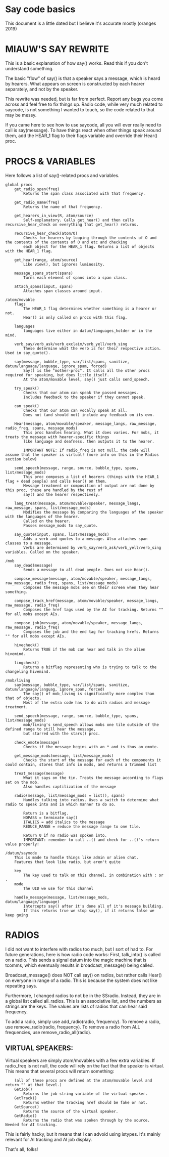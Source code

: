 # Say code basics

This document is a little dated but I believe it's accurate mostly (oranges 2019)
# MIAUW'S SAY REWRITE

This is a basic explanation of how say() works. Read this if you don't understand something.

The basic "flow" of say() is that a speaker says a message, which is heard by hearers. What appears on screen
is constructed by each hearer separately, and not by the speaker.

This rewrite was needed, but is far from perfect. Report any bugs you come across and feel free to fix things up.
Radio code, while very much related to saycode, is not something I wanted to touch, so the code related to that may be messy.

If you came here to see how to use saycode, all you will ever really need to call is say(message).
To have things react when other things speak around them, add the HEAR_1 flag to their flags variable and
override their Hear() proc.

# PROCS & VARIABLES
Here follows a list of say()-related procs and variables.
```
global procs
	get_radio_span(freq)
		Returns the span class associated with that frequency.

	get_radio_name(freq)
		Returns the name of that frequency.

	get_hearers_in_view(R, atom/source)
		Self-explanatory. Calls get_hear() and then calls recursive_hear_check on everything that get_hear() returns.

	recursive_hear_check(atom/O)
		Checks for hearers by looping through the contents of O and the contents of the contents of O and etc and checking
		each object for the HEAR_1 flag. Returns a list of objects with the HEAR_1 flag.

	get_hear(range, atom/source)
		Like view(), but ignores luminosity.

	message_spans_start(spans)
		Turns each element of spans into a span class.

	attach_spans(input, spans)
		Attaches span classes around input.

/atom/movable
	flags
		The HEAR_1 flag determines whether something is a hearer or not.
		Hear() is only called on procs with this flag.

	languages
		languages live either in datum/languages_holder or in the mind.

	verb_say/verb_ask/verb_exclaim/verb_yell/verb_sing
		These determine what the verb is for their respective action. Used in say_quote().

	say(message, bubble_type, var/list/spans, sanitize, datum/language/language, ignore_spam, forced)
		Say() is the "mother-proc". It calls all the other procs required for speaking, but does little itself.
		At the atom/movable level, say() just calls send_speech.

	try_speak()
		Checks that our atom can speak the passed messages.
		Includes feedback to the speaker if they cannot speak.

	can_speak()
		Checks that our atom can vocally speak at all.
		Does not (and should not) include any feedback on its own.

	Hear(message, atom/movable/speaker, message_langs, raw_message, radio_freq, spans, message_mods)
		This proc handles hearing. What it does varies. For mobs, it treats the message with hearer-specific things
		like language and deafness, then outputs it to the hearer.

		IMPORTANT NOTE: If radio_freq is not null, the code will assume that the speaker is virtual! (more info on this in the Radios section below)

	send_speech(message, range, source, bubble_type, spans, list/message_mods)
		This proc composes a list of hearers (things with the HEAR_1 flag + dead people) and calls Hear() on them.
		Message treatment or composition of output are not done by this proc, these are handled by the rest of
		say() and the hearer respectively.

	lang_treat(message, atom/movable/speaker, message_langs, raw_message, spans, list/message_mods)
		Modifies the message by comparing the languages of the speaker with the languages of the hearer.
		Called on the hearer.
		Passes message_mods to say_quote.

	say_quote(input, spans, list/message_mods)
		Adds a verb and quotes to a message. Also attaches span classes to a message.
		Verbs are determined by verb_say/verb_ask/verb_yell/verb_sing variables. Called on the speaker.

/mob
	say_dead(message)
		Sends a message to all dead people. Does not use Hear().

	compose_message(message, atom/movable/speaker, message_langs, raw_message, radio_freq, spans, list/message_mods)
		Composes the message mobs see on their screen when they hear something.

	compose_track_href(message, atom/movable/speaker, message_langs, raw_message, radio_freq)
		Composes the href tags used by the AI for tracking. Returns "" for all mobs except AIs.

	compose_job(message, atom/movable/speaker, message_langs, raw_message, radio_freq)
		Composes the job and the end tag for tracking hrefs. Returns "" for all mobs except AIs.

	hivecheck()
		Returns TRUE if the mob can hear and talk in the alien hivemind.

	lingcheck()
		Returns a bitflag representing who is trying to talk to the changeling hivemind.

/mob/living
	say(message, bubble_type, var/list/spans, sanitize, datum/language/languag, ignore_spam, forced)
		The say() of mob_living is significantly more complex than that of objects.
		Most of the extra code has to do with radios and message treatment.

	send_speech(message, range, source, bubble_type, spans, list/message_mods)
		mob/living's send_speech allows mobs one tile outside of the defined range to still hear the message,
		but starred with the stars() proc.

	check_emote(message)
		Checks if the message begins with an * and is thus an emote.

	get_message_mods(message, list/message_mods)
		Checks the start of the message for each of the components it could contain, stores that info in mods, and returns a trimmed list

	treat_message(message)
		What it says on the tin. Treats the message according to flags set on the mob.
		Also handles captilization of the message

	radio(message, list/message_mods = list(), spans)
		Handles talking into radios. Uses a switch to determine what radio to speak into and in which manner to do so.

		Return is a bitflag.
		NOPASS = terminate say()
		ITALICS = add italics to the message
		REDUCE_RANGE = reduce the message range to one tile.

		Return 0 if no radio was spoken into.
		IMPORTANT: remember to call ..() and check for ..()'s return value properly!

/datum/saymode
	This is made to handle things like admin or alien chat.
	Features that look like radio, but aren't quite

	key
		The key used to talk on this channel, in combination with : or .
	mode
		The UID we use for this channel

	handle_message(message, list/message_mods, datum/language/language)
		Intercepts say() after it's done all of it's message building.
		If this returns true we stop say(), if it returns false we keep going
```
# RADIOS

I did not want to interfere with radios too much, but I sort of had to.
For future generations, here is how radio code works:
First, talk_into() is called on a radio. This sends a signal datum into the magic machine that is tcomms, which
eventually results in broadcast_message() being called.

Broadcast_message() does NOT call say() on radios, but rather calls Hear() on everyone in range of a radio.
This is because the system does not like repeating says.

Furthermore, I changed radios to not be in the SSradio. Instead, they are in a global list called all_radios.
This is an associative list, and the numbers as strings are the keys. The values are lists of radios that can hear said frequency.

To add a radio, simply use add_radio(radio, frequency). To remove a radio, use remove_radio(radio, frequency).
To remove a radio from ALL frequencies, use remove_radio_all(radio).

## VIRTUAL SPEAKERS:
Virtual speakers are simply atom/movables with a few extra variables.
If radio_freq is not null, the code will rely on the fact that the speaker is virtual. This means that several procs will return something:
```
	(all of these procs are defined at the atom/movable level and return "" at that level.)
	GetJob()
		Returns the job string variable of the virtual speaker.
	GetTrack()
		Returns wether the tracking href should be fake or not.
	GetSource()
		Returns the source of the virtual speaker.
	GetRadio()
		Returns the radio that was spoken through by the source. Needed for AI tracking.
```
This is fairly hacky, but it means that I can advoid using istypes. It's mainly relevant for AI tracking and AI job display.

That's all, folks!
